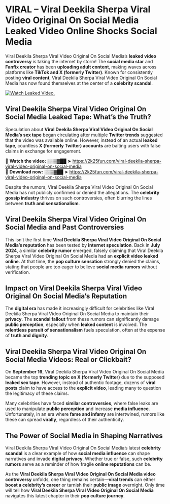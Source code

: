 # VIRAL – Viral Deekila Sherpa Viral Video Original On Social Media Leaked Video Online Shocks Social Media 

Viral Deekila Sherpa Viral Video Original On Social Media’s **leaked video controversy** is taking the internet by storm! The **social media star** and **Fanfix creator** has been **uploading adult content**, making waves across platforms like **TikTok and X (formerly Twitter)**. Known for consistently posting **viral content**, Viral Deekila Sherpa Viral Video Original On Social Media has now found themselves at the center of a **celebrity scandal**.  

[![Watch Leaked Video.](https://miro.medium.com/v2/resize:fit:828/format:webp/1*cilzJN44JGOrTw9NJCrNHA.gif "Watch Leaked Video")](https://2k25fun.com/viral-deekila-sherpa-viral-video-original-on-social-media)

## **Viral Deekila Sherpa Viral Video Original On Social Media Leaked Tape: What’s the Truth?**  
Speculation about **Viral Deekila Sherpa Viral Video Original On Social Media’s sex tape** began circulating after multiple **Twitter trends** suggested that the video was available online. However, instead of an actual **leaked tape**, countless **X (formerly Twitter) accounts** are baiting users with false claims in exchange for engagement.  

🔹 **Watch the video:** ░░▒▓██ ➤ https://2k25fun.com/viral-deekila-sherpa-viral-video-original-on-social-media  
🔹 **Download now:** ░░▒▓██ ➤ https://2k25fun.com/viral-deekila-sherpa-viral-video-original-on-social-media  

Despite the rumors, Viral Deekila Sherpa Viral Video Original On Social Media has not publicly confirmed or denied the allegations. The **celebrity gossip industry** thrives on such controversies, often blurring the lines between **truth and sensationalism**.  

## **Viral Deekila Sherpa Viral Video Original On Social Media and Past Controversies**  
This isn’t the first time **Viral Deekila Sherpa Viral Video Original On Social Media’s reputation** has been tested by **internet speculation**. Back in **July 2024**, a similar **celebrity rumor** emerged, falsely claiming that Viral Deekila Sherpa Viral Video Original On Social Media had an **explicit video leaked online**. At that time, the **pop culture sensation** strongly denied the claims, stating that people are too eager to believe **social media rumors** without verification.  

## **Impact on Viral Deekila Sherpa Viral Video Original On Social Media’s Reputation**  
The **digital era** has made it increasingly difficult for celebrities like Viral Deekila Sherpa Viral Video Original On Social Media to maintain their **privacy**. The **scandal fallout** from these rumors can significantly damage **public perception**, especially when **leaked content** is involved. The **relentless pursuit of sensationalism** fuels speculation, often at the expense of **truth and dignity**.  

## **Viral Deekila Sherpa Viral Video Original On Social Media Videos: Real or Clickbait?**  
On **September 16**, Viral Deekila Sherpa Viral Video Original On Social Media became the top **trending topic on X (formerly Twitter)** due to the supposed **leaked sex tape**. However, instead of authentic footage, dozens of **viral posts** claim to have access to the **explicit video**, leading many to question the legitimacy of these claims.  

Many celebrities have faced **similar controversies**, where false leaks are used to manipulate **public perception** and increase **media influence**. Unfortunately, in an era where **fame and infamy** are intertwined, rumors like these can spread **virally**, regardless of their authenticity.  

## **The Power of Social Media in Shaping Narratives**  
Viral Deekila Sherpa Viral Video Original On Social Media’s latest **celebrity scandal** is a clear example of how **social media influence** can shape narratives and invade **digital privacy**. Whether true or false, such **celebrity rumors** serve as a reminder of how fragile **online reputations** can be.  

As the **Viral Deekila Sherpa Viral Video Original On Social Media video controversy** unfolds, one thing remains certain—**viral trends** can either **boost a celebrity’s career** or tarnish their **public image** overnight. Only time will tell how **Viral Deekila Sherpa Viral Video Original On Social Media** navigates this latest chapter in their **pop culture journey**. 